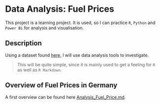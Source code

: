 # Data Analysis: Fuel Prices

This project is a learning project.
It is used, so I can practice ``R``, ``Python`` and ``Power Bi`` for analysis and visualisation.

## Description

Using a dataset found [here](https://www.kaggle.com/datasets/oles04/petrol-station-germany), I will use data analysis tools to investigate.

> This will be quite simple, since it is mainly used to get a feeling for ``R`` as well as ``R Markdown``.



## Overview of Fuel Prices in Germany

A first overview can be found here [Analysis_Fuel_Price.md](Analysis_Fuel_Price.md).